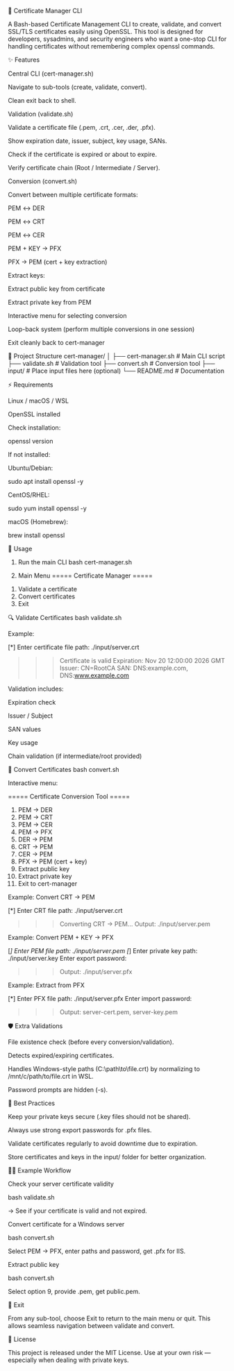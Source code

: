 📜 Certificate Manager CLI

A Bash-based Certificate Management CLI to create, validate, and convert SSL/TLS certificates easily using OpenSSL.
This tool is designed for developers, sysadmins, and security engineers who want a one-stop CLI for handling certificates without remembering complex openssl commands.

✨ Features

Central CLI (cert-manager.sh)

Navigate to sub-tools (create, validate, convert).

Clean exit back to shell.

Validation (validate.sh)

Validate a certificate file (.pem, .crt, .cer, .der, .pfx).

Show expiration date, issuer, subject, key usage, SANs.

Check if the certificate is expired or about to expire.

Verify certificate chain (Root / Intermediate / Server).

Conversion (convert.sh)

Convert between multiple certificate formats:

PEM ↔ DER

PEM ↔ CRT

PEM ↔ CER

PEM + KEY → PFX

PFX → PEM (cert + key extraction)

Extract keys:

Extract public key from certificate

Extract private key from PEM

Interactive menu for selecting conversion

Loop-back system (perform multiple conversions in one session)

Exit cleanly back to cert-manager

📂 Project Structure
cert-manager/
│
├── cert-manager.sh     # Main CLI script
├── validate.sh         # Validation tool
├── convert.sh          # Conversion tool
├── input/              # Place input files here (optional)
└── README.md           # Documentation

⚡ Requirements

Linux / macOS / WSL

OpenSSL installed

Check installation:

openssl version


If not installed:

Ubuntu/Debian:

sudo apt install openssl -y


CentOS/RHEL:

sudo yum install openssl -y


macOS (Homebrew):

brew install openssl

🚀 Usage
1. Run the main CLI
bash cert-manager.sh

2. Main Menu
===== Certificate Manager =====
1) Validate a certificate
2) Convert certificates
3) Exit

🔍 Validate Certificates
bash validate.sh


Example:

[*] Enter certificate file path: ./input/server.crt
>>> Certificate is valid
>>> Expiration: Nov 20 12:00:00 2026 GMT
>>> Issuer: CN=RootCA
>>> SAN: DNS:example.com, DNS:www.example.com


Validation includes:

Expiration check

Issuer / Subject

SAN values

Key usage

Chain validation (if intermediate/root provided)

🔄 Convert Certificates
bash convert.sh


Interactive menu:

===== Certificate Conversion Tool =====
1) PEM -> DER
2) PEM -> CRT
3) PEM -> CER
4) PEM -> PFX
5) DER -> PEM
6) CRT -> PEM
7) CER -> PEM
8) PFX -> PEM (cert + key)
9) Extract public key
10) Extract private key
11) Exit to cert-manager


Example: Convert CRT → PEM

[*] Enter CRT file path: ./input/server.crt
>>> Converting CRT -> PEM...
>>> Output: ./input/server.pem


Example: Convert PEM + KEY → PFX

[*] Enter PEM file path: ./input/server.pem
[*] Enter private key path: ./input/server.key
Enter export password:
>>> Output: ./input/server.pfx


Example: Extract from PFX

[*] Enter PFX file path: ./input/server.pfx
Enter import password:
>>> Output: server-cert.pem, server-key.pem

🛡️ Extra Validations

File existence check (before every conversion/validation).

Detects expired/expiring certificates.

Handles Windows-style paths (C:\path\to\file.crt) by normalizing to /mnt/c/path/to/file.crt in WSL.

Password prompts are hidden (-s).

📌 Best Practices

Keep your private keys secure (.key files should not be shared).

Always use strong export passwords for .pfx files.

Validate certificates regularly to avoid downtime due to expiration.

Store certificates and keys in the input/ folder for better organization.

🧑‍💻 Example Workflow

Check your server certificate validity

bash validate.sh


→ See if your certificate is valid and not expired.

Convert certificate for a Windows server

bash convert.sh


Select PEM → PFX, enter paths and password, get .pfx for IIS.

Extract public key

bash convert.sh


Select option 9, provide .pem, get public.pem.

🏁 Exit

From any sub-tool, choose Exit to return to the main menu or quit.
This allows seamless navigation between validate and convert.

📜 License

This project is released under the MIT License.
Use at your own risk — especially when dealing with private keys.